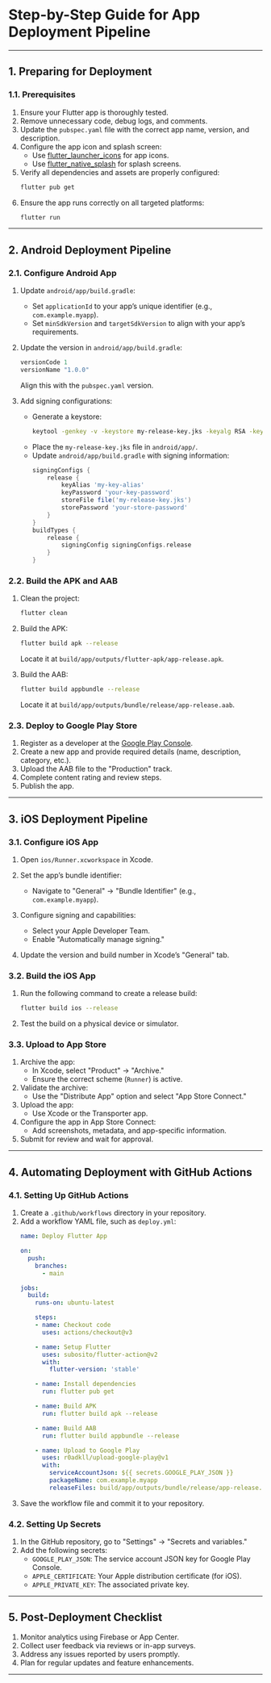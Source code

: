 
# **Step-by-Step Guide for App Deployment Pipeline**

---

## **1. Preparing for Deployment**

### **1.1. Prerequisites**
1. Ensure your Flutter app is thoroughly tested.
2. Remove unnecessary code, debug logs, and comments.
3. Update the `pubspec.yaml` file with the correct app name, version, and description.
4. Configure the app icon and splash screen:
   - Use [flutter_launcher_icons](https://pub.dev/packages/flutter_launcher_icons) for app icons.
   - Use [flutter_native_splash](https://pub.dev/packages/flutter_native_splash) for splash screens.
5. Verify all dependencies and assets are properly configured:
   ```bash
   flutter pub get
   ```
6. Ensure the app runs correctly on all targeted platforms:
   ```bash
   flutter run
   ```

---

## **2. Android Deployment Pipeline**

### **2.1. Configure Android App**
1. Update `android/app/build.gradle`:
   - Set `applicationId` to your app’s unique identifier (e.g., `com.example.myapp`).
   - Set `minSdkVersion` and `targetSdkVersion` to align with your app’s requirements.

2. Update the version in `android/app/build.gradle`:
   ```groovy
   versionCode 1
   versionName "1.0.0"
   ```
   Align this with the `pubspec.yaml` version.

3. Add signing configurations:
   - Generate a keystore:
     ```bash
     keytool -genkey -v -keystore my-release-key.jks -keyalg RSA -keysize 2048 -validity 10000 -alias my-key-alias
     ```
   - Place the `my-release-key.jks` file in `android/app/`.
   - Update `android/app/build.gradle` with signing information:
     ```groovy
     signingConfigs {
         release {
             keyAlias 'my-key-alias'
             keyPassword 'your-key-password'
             storeFile file('my-release-key.jks')
             storePassword 'your-store-password'
         }
     }
     buildTypes {
         release {
             signingConfig signingConfigs.release
         }
     }
     ```

### **2.2. Build the APK and AAB**
1. Clean the project:
   ```bash
   flutter clean
   ```
2. Build the APK:
   ```bash
   flutter build apk --release
   ```
   Locate it at `build/app/outputs/flutter-apk/app-release.apk`.

3. Build the AAB:
   ```bash
   flutter build appbundle --release
   ```
   Locate it at `build/app/outputs/bundle/release/app-release.aab`.

### **2.3. Deploy to Google Play Store**
1. Register as a developer at the [Google Play Console](https://play.google.com/console/).
2. Create a new app and provide required details (name, description, category, etc.).
3. Upload the AAB file to the "Production" track.
4. Complete content rating and review steps.
5. Publish the app.

---

## **3. iOS Deployment Pipeline**

### **3.1. Configure iOS App**
1. Open `ios/Runner.xcworkspace` in Xcode.
2. Set the app’s bundle identifier:
   - Navigate to "General" → "Bundle Identifier" (e.g., `com.example.myapp`).

3. Configure signing and capabilities:
   - Select your Apple Developer Team.
   - Enable "Automatically manage signing."

4. Update the version and build number in Xcode’s "General" tab.

### **3.2. Build the iOS App**
1. Run the following command to create a release build:
   ```bash
   flutter build ios --release
   ```
2. Test the build on a physical device or simulator.

### **3.3. Upload to App Store**
1. Archive the app:
   - In Xcode, select "Product" → "Archive."
   - Ensure the correct scheme (`Runner`) is active.
2. Validate the archive:
   - Use the "Distribute App" option and select "App Store Connect."
3. Upload the app:
   - Use Xcode or the Transporter app.
4. Configure the app in App Store Connect:
   - Add screenshots, metadata, and app-specific information.
5. Submit for review and wait for approval.

---

## **4. Automating Deployment with GitHub Actions**

### **4.1. Setting Up GitHub Actions**
1. Create a `.github/workflows` directory in your repository.
2. Add a workflow YAML file, such as `deploy.yml`:
   ```yaml
   name: Deploy Flutter App

   on:
     push:
       branches:
         - main

   jobs:
     build:
       runs-on: ubuntu-latest

       steps:
       - name: Checkout code
         uses: actions/checkout@v3

       - name: Setup Flutter
         uses: subosito/flutter-action@v2
         with:
           flutter-version: 'stable'

       - name: Install dependencies
         run: flutter pub get

       - name: Build APK
         run: flutter build apk --release

       - name: Build AAB
         run: flutter build appbundle --release

       - name: Upload to Google Play
         uses: r0adkll/upload-google-play@v1
         with:
           serviceAccountJson: ${{ secrets.GOOGLE_PLAY_JSON }}
           packageName: com.example.myapp
           releaseFiles: build/app/outputs/bundle/release/app-release.aab
   ```
3. Save the workflow file and commit it to your repository.

### **4.2. Setting Up Secrets**
1. In the GitHub repository, go to "Settings" → "Secrets and variables."
2. Add the following secrets:
   - `GOOGLE_PLAY_JSON`: The service account JSON key for Google Play Console.
   - `APPLE_CERTIFICATE`: Your Apple distribution certificate (for iOS).
   - `APPLE_PRIVATE_KEY`: The associated private key.

---

## **5. Post-Deployment Checklist**
1. Monitor analytics using Firebase or App Center.
2. Collect user feedback via reviews or in-app surveys.
3. Address any issues reported by users promptly.
4. Plan for regular updates and feature enhancements.

---
